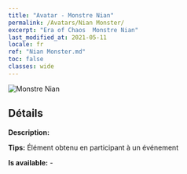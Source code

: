 ```yaml
---
title: "Avatar - Monstre Nian"
permalink: /Avatars/Nian Monster/
excerpt: "Era of Chaos  Monstre Nian"
last_modified_at: 2021-05-11
locale: fr
ref: "Nian Monster.md"
toc: false
classes: wide
---
```

 ![Monstre Nian](/images/a/avatarFrame_56.png)

## Détails

 **Description:**  

 **Tips:** Élément obtenu en participant à un événement 

 **Is available:**  - 


